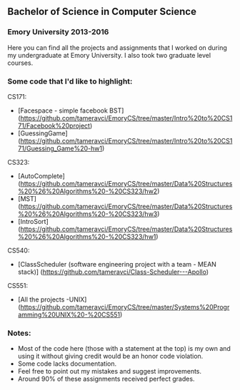 ## Bachelor of Science in Computer Science
### Emory University 2013-2016

Here you can find all the projects and assignments that I worked on during my undergraduate at Emory University. I also took two graduate level courses.

### Some code that I'd like to highlight:
CS171:
- [Facespace - simple facebook BST] (https://github.com/tameravci/EmoryCS/tree/master/Intro%20to%20CS171/Facebook%20project)
- [GuessingGame] (https://github.com/tameravci/EmoryCS/tree/master/Intro%20to%20CS171/Guessing_Game%20-hw1)

CS323:
- [AutoComplete] (https://github.com/tameravci/EmoryCS/tree/master/Data%20Structures%20%26%20Algorithms%20-%20CS323/hw2)
- [MST] (https://github.com/tameravci/EmoryCS/tree/master/Data%20Structures%20%26%20Algorithms%20-%20CS323/hw3)
- [IntroSort] (https://github.com/tameravci/EmoryCS/tree/master/Data%20Structures%20%26%20Algorithms%20-%20CS323/hw1)

CS540: 
- [ClassScheduler (software engineering project with a team - MEAN stack)] (https://github.com/tameravci/Class-Scheduler---Apollo)

CS551:
- [All the projects -UNIX] (https://github.com/tameravci/EmoryCS/tree/master/Systems%20Programming%20UNIX%20-%20CS551)

### Notes:
- Most of the code here (those with a statement at the top) is my own and using it without giving credit would be an honor code violation.
- Some code lacks documentation.
- Feel free to point out my mistakes and suggest improvements.
- Around 90% of these assignments received perfect grades. 



